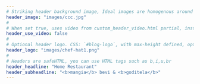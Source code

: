 ```yaml
---
# Striking header background image, Ideal images are homogenous around the centre and contrasting to the text. Non-ideal images can use `title_guard`
header_image: "images/ccc.jpg"
#
# When set true, uses video from custom_header_video.html partial, instead of header_image
header_use_video: false
#
# Optional header logo. CSS: `#blog-logo`, with max-height defined, optimize to prevent scaling
header_logo: "images/chef-hat1.png" 
#
# Headers are safeHTML, you can use HTML tags such as b,i,u,br
header_headline: "Home Restaurant"
header_subheadline: "<b>mangia</b> bevi & <b>goditela</b>"
---
```

